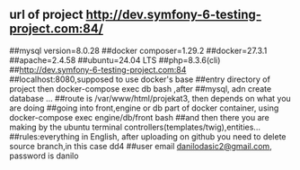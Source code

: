 ## url of project http://dev.symfony-6-testing-project.com:84/
##mysql version=8.0.28
##docker composer=1.29.2
##docker=27.3.1
##apache=2.4.58
##ubuntu=24.04 LTS
##php=8.3.6(cli)
##http://dev.symfony-6-testing-project.com:84
##localhost:8080,supposed to use docker's base
##entry directory of project then docker-compose exec db bash ,after
##mysql, adn create database ...
##route is /var/www/html/projekat3, then depends on what you are doing 
##going into front,engine or db part of docker container, using docker-compose exec engine/db/front bash 
##and then there you are making by the ubuntu terminal controllers(templates/twig),entities...
##rules:everything in English, after uploading on github you need to delete source branch,in this case dd4
##user email danilodasic2@gmail.com, password is danilo